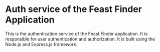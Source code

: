 # Auth service of the Feast Finder Application

This is the authentication service of the Feast Finder application. It is responsible for user authentication and authorization. It is built using the Node.js and Express.js framework.

